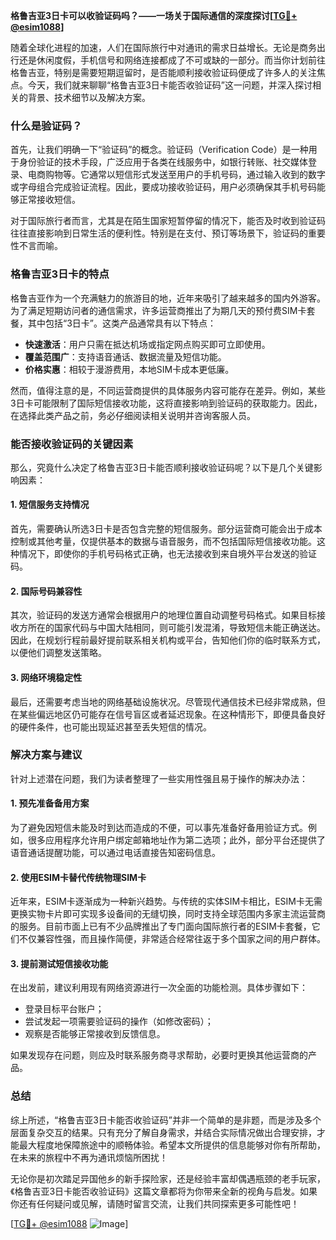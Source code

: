 **格鲁吉亚3日卡可以收验证码吗？——一场关于国际通信的深度探讨[[TG💪+ @esim1088](https://t.me/s/esim1088)]**

随着全球化进程的加速，人们在国际旅行中对通讯的需求日益增长。无论是商务出行还是休闲度假，手机信号和网络连接都成了不可或缺的一部分。而当你计划前往格鲁吉亚，特别是需要短期逗留时，是否能顺利接收验证码便成了许多人的关注焦点。今天，我们就来聊聊“格鲁吉亚3日卡能否收验证码”这一问题，并深入探讨相关的背景、技术细节以及解决方案。

### 什么是验证码？

首先，让我们明确一下“验证码”的概念。验证码（Verification Code）是一种用于身份验证的技术手段，广泛应用于各类在线服务中，如银行转账、社交媒体登录、电商购物等。它通常以短信形式发送至用户的手机号码，通过输入收到的数字或字母组合完成验证流程。因此，要成功接收验证码，用户必须确保其手机号码能够正常接收短信。

对于国际旅行者而言，尤其是在陌生国家短暂停留的情况下，能否及时收到验证码往往直接影响到日常生活的便利性。特别是在支付、预订等场景下，验证码的重要性不言而喻。

### 格鲁吉亚3日卡的特点

格鲁吉亚作为一个充满魅力的旅游目的地，近年来吸引了越来越多的国内外游客。为了满足短期访问者的通信需求，许多运营商推出了为期几天的预付费SIM卡套餐，其中包括“3日卡”。这类产品通常具有以下特点：

- **快速激活**：用户只需在抵达机场或指定网点购买即可立即使用。
- **覆盖范围广**：支持语音通话、数据流量及短信功能。
- **价格实惠**：相较于漫游费用，本地SIM卡成本更低廉。

然而，值得注意的是，不同运营商提供的具体服务内容可能存在差异。例如，某些3日卡可能限制了国际短信接收功能，这将直接影响到验证码的获取能力。因此，在选择此类产品之前，务必仔细阅读相关说明并咨询客服人员。

### 能否接收验证码的关键因素

那么，究竟什么决定了格鲁吉亚3日卡能否顺利接收验证码呢？以下是几个关键影响因素：

#### 1. 短信服务支持情况

首先，需要确认所选3日卡是否包含完整的短信服务。部分运营商可能会出于成本控制或其他考量，仅提供基本的数据与语音服务，而不包括国际短信接收功能。这种情况下，即使你的手机号码格式正确，也无法接收到来自境外平台发送的验证码。

#### 2. 国际号码兼容性

其次，验证码的发送方通常会根据用户的地理位置自动调整号码格式。如果目标接收方所在的国家代码与中国大陆相同，则可能引发混淆，导致短信未能正确送达。因此，在规划行程前最好提前联系相关机构或平台，告知他们你的临时联系方式，以便他们调整发送策略。

#### 3. 网络环境稳定性

最后，还需要考虑当地的网络基础设施状况。尽管现代通信技术已经非常成熟，但在某些偏远地区仍可能存在信号盲区或者延迟现象。在这种情形下，即便具备良好的硬件条件，也可能出现延迟甚至丢失短信的情况。

### 解决方案与建议

针对上述潜在问题，我们为读者整理了一些实用性强且易于操作的解决办法：

#### 1. 预先准备备用方案

为了避免因短信未能及时到达而造成的不便，可以事先准备好备用验证方式。例如，很多应用程序允许用户绑定邮箱地址作为第二选项；此外，部分平台还提供了语音通话提醒功能，可以通过电话直接告知密码信息。

#### 2. 使用ESIM卡替代传统物理SIM卡

近年来，ESIM卡逐渐成为一种新兴趋势。与传统的实体SIM卡相比，ESIM卡无需更换实物卡片即可实现多设备间的无缝切换，同时支持全球范围内多家主流运营商的服务。目前市面上已有不少品牌推出了专门面向国际旅行者的ESIM卡套餐，它们不仅兼容性强，而且操作简便，非常适合经常往返于多个国家之间的用户群体。

#### 3. 提前测试短信接收功能

在出发前，建议利用现有网络资源进行一次全面的功能检测。具体步骤如下：
- 登录目标平台账户；
- 尝试发起一项需要验证码的操作（如修改密码）；
- 观察是否能够正常接收到反馈信息。

如果发现存在问题，则应及时联系服务商寻求帮助，必要时更换其他运营商的产品。

### 总结

综上所述，“格鲁吉亚3日卡能否收验证码”并非一个简单的是非题，而是涉及多个层面复杂交互的结果。只有充分了解自身需求，并结合实际情况做出合理安排，才能最大程度地保障旅途中的顺畅体验。希望本文所提供的信息能够对你有所帮助，在未来的旅程中不再为通讯烦恼所困扰！

无论你是初次踏足异国他乡的新手探险家，还是经验丰富却偶遇瓶颈的老手玩家，《格鲁吉亚3日卡能否收验证码》这篇文章都将为你带来全新的视角与启发。如果你还有任何疑问或见解，请随时留言交流，让我们共同探索更多可能性吧！

[[TG💪+ @esim1088](https://t.me/s/esim1088) ![Image](https://i.postimg.cc/4NQfJmqS/Snipaste-2025-05-13-00-14-12.png)]